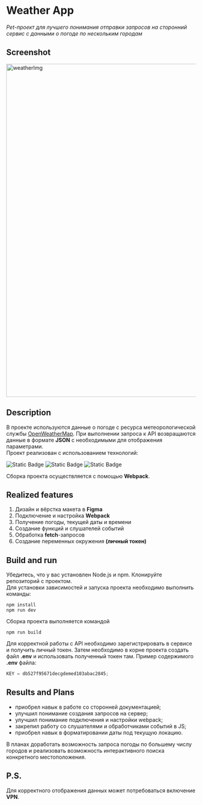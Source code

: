 # Weather App

_Pet-проект для лучшего понимания отправки запросов на сторонний сервис с данными о погоде по нескольким городам_

## Screenshot

<img width="886" alt="weatherImg" src="https://github.com/user-attachments/assets/dfbc4b23-4c7a-4192-b88c-e9ddc7cf8bb8">

## Description

В проекте используются данные о погоде с ресурса метеорологической службы [OpenWeatherMap](https://openweathermap.org/). При выполнении запроса к API возвращаются данные в формате **JSON** с необходимыми для отображения параметрами.\
Проект реализован с использованием технологий:

![Static Badge](https://img.shields.io/badge/html-%23%23E34F26?style=for-the-badge&logo=css3&labelColor=%23E34F26&color=%23121212)
![Static Badge](https://img.shields.io/badge/css-%231572B6?style=for-the-badge&logo=css3&labelColor=%231572B6&color=%23121212)
![Static Badge](https://img.shields.io/badge/javascript-a?style=for-the-badge&logo=javascript&logoColor=black&labelColor=%23F7DF1E&color=%23121212)

Сборка проекта осуществляется с помощью **Webpack**.

## Realized features

1. Дизайн и вёрстка макета в **Figma**
2. Подключение и настройка **Webpack**
3. Получение погоды, текущей даты и времени
4. Создание функций и слушателей событий
5. Обработка **fetch**-запросов
6. Создание переменных окружения **(личный токен)**

## Build and run

Убедитесь, что у вас установлен Node.js и npm. Клонируйте репозиторий с проектом.\
Для установки зависимостей и запуска проекта необходимо выполнить команды:

```
npm install
npm run dev
```

Сборка проекта выполняется командой

```
npm run build
```

Для корректной работы с API необходимо зарегистрировать в сервисе и получить личный токен. Затем необходимо в корне проекта создать файл **.env** и использовать полученный токен там. Пример содержимого **.env** файла:

```javascript
KEY = db527f95671decgdemed103abac2845;
```

## Results and Plans

- приобрел навык в работе со сторонней документацией;
- улучшил понимание создания запросов на сервер;
- улучшил понимание подключения и настройки webpack;
- закрепил работу со слушателями и обработчиками событий в JS;
- приобрел навык в форматировании даты под текущую локацию.

В планах доработать возможность запроса погоды по большему числу городов и реализовать возможность интерактивного поиска конкретного местоположения.

## P.S.

Для корректного отображения данных может потребоваться включение **VPN**.
